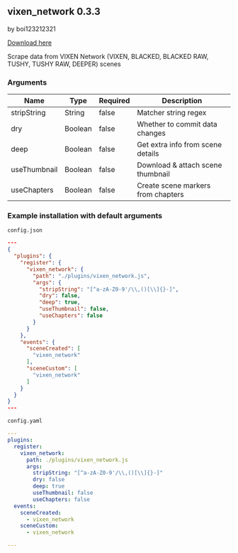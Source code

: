 ## vixen_network 0.3.3

by boi123212321

[Download here](https://raw.githubusercontent.com/porn-vault/plugins/master/dist/vixen_network.js)

Scrape data from VIXEN Network (VIXEN, BLACKED, BLACKED RAW, TUSHY, TUSHY RAW, DEEPER) scenes

### Arguments

| Name         | Type    | Required | Description                        |
| ------------ | ------- | -------- | ---------------------------------- |
| stripString  | String  | false    | Matcher string regex               |
| dry          | Boolean | false    | Whether to commit data changes     |
| deep         | Boolean | false    | Get extra info from scene details  |
| useThumbnail | Boolean | false    | Download & attach scene thumbnail  |
| useChapters  | Boolean | false    | Create scene markers from chapters |

### Example installation with default arguments

`config.json`

```json
---
{
  "plugins": {
    "register": {
      "vixen_network": {
        "path": "./plugins/vixen_network.js",
        "args": {
          "stripString": "[^a-zA-Z0-9'/\\,()[\\]{}-]",
          "dry": false,
          "deep": true,
          "useThumbnail": false,
          "useChapters": false
        }
      }
    },
    "events": {
      "sceneCreated": [
        "vixen_network"
      ],
      "sceneCustom": [
        "vixen_network"
      ]
    }
  }
}
---
```

`config.yaml`

```yaml
---
plugins:
  register:
    vixen_network:
      path: ./plugins/vixen_network.js
      args:
        stripString: "[^a-zA-Z0-9'/\\,()[\\]{}-]"
        dry: false
        deep: true
        useThumbnail: false
        useChapters: false
  events:
    sceneCreated:
      - vixen_network
    sceneCustom:
      - vixen_network

---

```
